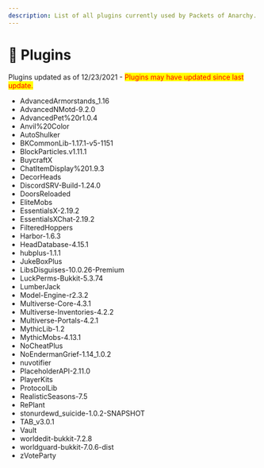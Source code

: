 ```yaml
---
description: List of all plugins currently used by Packets of Anarchy.
---
```


# 🔣 Plugins

Plugins updated as of 12/23/2021 - <mark style="color:red;">Plugins may have updated since last update.</mark>&#x20;

* AdvancedArmorstands\_1.16&#x20;
* AdvancedNMotd-9.2.0&#x20;
* AdvancedPet%20r1.0.4&#x20;
* Anvil%20Color&#x20;
* AutoShulker&#x20;
* BKCommonLib-1.17.1-v5-1151&#x20;
* BlockParticles.v1.11.1&#x20;
* BuycraftX&#x20;
* ChatItemDisplay%201.9.3&#x20;
* DecorHeads&#x20;
* DiscordSRV-Build-1.24.0&#x20;
* DoorsReloaded&#x20;
* EliteMobs&#x20;
* EssentialsX-2.19.2&#x20;
* EssentialsXChat-2.19.2&#x20;
* FilteredHoppers&#x20;
* Harbor-1.6.3&#x20;
* HeadDatabase-4.15.1&#x20;
* hubplus-1.1.1&#x20;
* JukeBoxPlus&#x20;
* LibsDisguises-10.0.26-Premium&#x20;
* LuckPerms-Bukkit-5.3.74&#x20;
* LumberJack&#x20;
* Model-Engine-r2.3.2
* Multiverse-Core-4.3.1&#x20;
* Multiverse-Inventories-4.2.2&#x20;
* Multiverse-Portals-4.2.1&#x20;
* MythicLib-1.2&#x20;
* MythicMobs-4.13.1&#x20;
* NoCheatPlus&#x20;
* NoEndermanGrief-1.14\_1.0.2&#x20;
* nuvotifier&#x20;
* PlaceholderAPI-2.11.0&#x20;
* PlayerKits&#x20;
* ProtocolLib&#x20;
* RealisticSeasons-7.5&#x20;
* RePlant&#x20;
* stonurdewd\_suicide-1.0.2-SNAPSHOT&#x20;
* TAB\_v3.0.1&#x20;
* Vault&#x20;
* worldedit-bukkit-7.2.8&#x20;
* worldguard-bukkit-7.0.6-dist&#x20;
* zVoteParty
